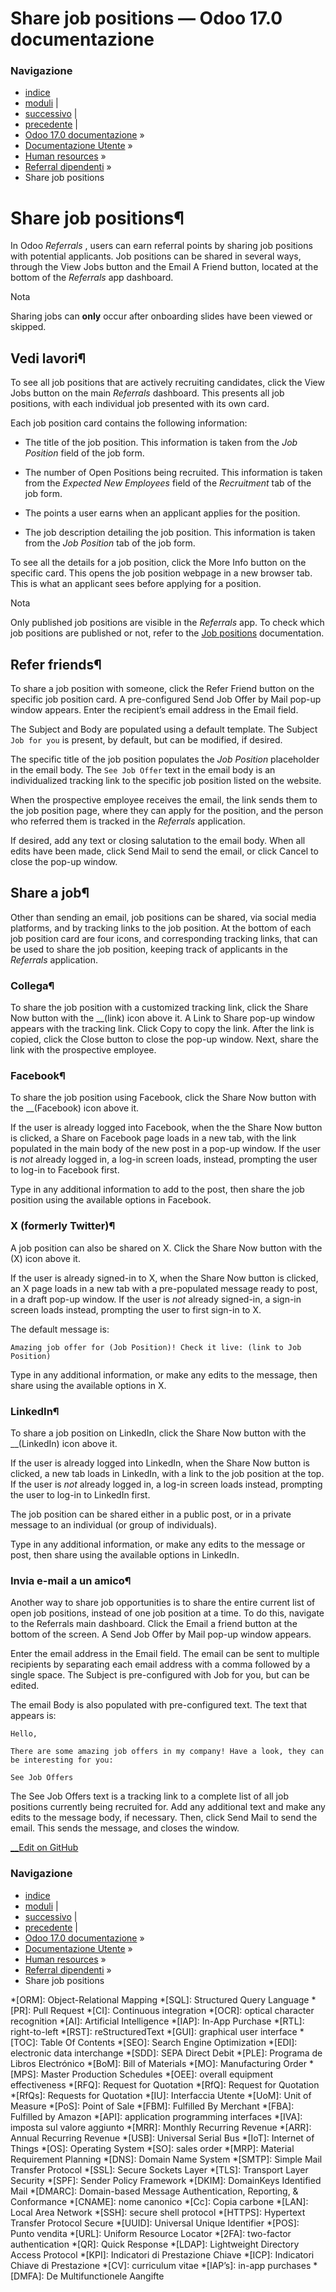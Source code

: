 # Share job positions — Odoo 17.0 documentazione

### Navigazione

  * [indice](../../../genindex.html "Indice generale")
  * [moduli](../../../py-modindex.html "Indice del modulo Python") |
  * [successivo](points.html "Referral points") |
  * [precedente](../referrals.html "Referral dipendenti") |
  * [Odoo 17.0 documentazione](../../../index-2.html) »
  * [Documentazione Utente](../../../applications.html) »
  * [Human resources](../../hr.html) »
  * [Referral dipendenti](../referrals.html) »
  * Share job positions



# Share job positions¶

In Odoo _Referrals_ , users can earn referral points by sharing job positions with potential applicants. Job positions can be shared in several ways, through the View Jobs button and the Email A Friend button, located at the bottom of the _Referrals_ app dashboard.

Nota

Sharing jobs can **only** occur after onboarding slides have been viewed or skipped.

## Vedi lavori¶

To see all job positions that are actively recruiting candidates, click the View Jobs button on the main _Referrals_ dashboard. This presents all job positions, with each individual job presented with its own card.

Each job position card contains the following information:

  * The title of the job position. This information is taken from the _Job Position_ field of the job form.

  * The number of Open Positions being recruited. This information is taken from the _Expected New Employees_ field of the _Recruitment_ tab of the job form.

  * The points a user earns when an applicant applies for the position.

  * The job description detailing the job position. This information is taken from the _Job Position_ tab of the job form.




To see all the details for a job position, click the More Info button on the specific card. This opens the job position webpage in a new browser tab. This is what an applicant sees before applying for a position.

Nota

Only published job positions are visible in the _Referrals_ app. To check which job positions are published or not, refer to the [Job positions](../recruitment/new_job.html) documentation.

## Refer friends¶

To share a job position with someone, click the Refer Friend button on the specific job position card. A pre-configured Send Job Offer by Mail pop-up window appears. Enter the recipient’s email address in the Email field.

The Subject and Body are populated using a default template. The Subject `Job for you` is present, by default, but can be modified, if desired.

The specific title of the job position populates the _Job Position_ placeholder in the email body. The `See Job Offer` text in the email body is an individualized tracking link to the specific job position listed on the website.

When the prospective employee receives the email, the link sends them to the job position page, where they can apply for the position, and the person who referred them is tracked in the _Referrals_ application.

If desired, add any text or closing salutation to the email body. When all edits have been made, click Send Mail to send the email, or click Cancel to close the pop-up window.

## Share a job¶

Other than sending an email, job positions can be shared, via social media platforms, and by tracking links to the job position. At the bottom of each job position card are four icons, and corresponding tracking links, that can be used to share the job position, keeping track of applicants in the _Referrals_ application.

### Collega¶

To share the job position with a customized tracking link, click the Share Now button with the __(link) icon above it. A Link to Share pop-up window appears with the tracking link. Click Copy to copy the link. After the link is copied, click the Close button to close the pop-up window. Next, share the link with the prospective employee.

### Facebook¶

To share the job position using Facebook, click the Share Now button with the __(Facebook) icon above it.

If the user is already logged into Facebook, when the the Share Now button is clicked, a Share on Facebook page loads in a new tab, with the link populated in the main body of the new post in a pop-up window. If the user is _not_ already logged in, a log-in screen loads, instead, prompting the user to log-in to Facebook first.

Type in any additional information to add to the post, then share the job position using the available options in Facebook.

### X (formerly Twitter)¶

A job position can also be shared on X. Click the Share Now button with the (X) icon above it.

If the user is already signed-in to X, when the Share Now button is clicked, an X page loads in a new tab with a pre-populated message ready to post, in a draft pop-up window. If the user is _not_ already signed-in, a sign-in screen loads instead, prompting the user to first sign-in to X.

The default message is:

`Amazing job offer for (Job Position)! Check it live: (link to Job Position)`

Type in any additional information, or make any edits to the message, then share using the available options in X.

### LinkedIn¶

To share a job position on LinkedIn, click the Share Now button with the __(LinkedIn) icon above it.

If the user is already logged into LinkedIn, when the Share Now button is clicked, a new tab loads in LinkedIn, with a link to the job position at the top. If the user is _not_ already logged in, a log-in screen loads instead, prompting the user to log-in to LinkedIn first.

The job position can be shared either in a public post, or in a private message to an individual (or group of individuals).

Type in any additional information, or make any edits to the message or post, then share using the available options in LinkedIn.

### Invia e-mail a un amico¶

Another way to share job opportunities is to share the entire current list of open job positions, instead of one job position at a time. To do this, navigate to the Referrals main dashboard. Click the Email a friend button at the bottom of the screen. A Send Job Offer by Mail pop-up window appears.

Enter the email address in the Email field. The email can be sent to multiple recipients by separating each email address with a comma followed by a single space. The Subject is pre-configured with Job for you, but can be edited.

The email Body is also populated with pre-configured text. The text that appears is:

`Hello,`

`There are some amazing job offers in my company! Have a look, they can be interesting for you:`

`See Job Offers`

The See Job Offers text is a tracking link to a complete list of all job positions currently being recruited for. Add any additional text and make any edits to the message body, if necessary. Then, click Send Mail to send the email. This sends the message, and closes the window.

[ __Edit on GitHub](https://github.com/odoo/documentation/edit/17.0/content/applications/hr/referrals/share_jobs.rst)

### Navigazione

  * [indice](../../../genindex.html "Indice generale")
  * [moduli](../../../py-modindex.html "Indice del modulo Python") |
  * [successivo](points.html "Referral points") |
  * [precedente](../referrals.html "Referral dipendenti") |
  * [Odoo 17.0 documentazione](../../../index-2.html) »
  * [Documentazione Utente](../../../applications.html) »
  * [Human resources](../../hr.html) »
  * [Referral dipendenti](../referrals.html) »
  * Share job positions


  *[ORM]: Object-Relational Mapping
  *[SQL]: Structured Query Language
  *[PR]: Pull Request
  *[CI]: Continuous integration
  *[OCR]: optical character recognition
  *[AI]: Artificial Intelligence
  *[IAP]: In-App Purchase
  *[RTL]: right-to-left
  *[RST]: reStructuredText
  *[GUI]: graphical user interface
  *[TOC]: Table Of Contents
  *[SEO]: Search Engine Optimization
  *[EDI]: electronic data interchange
  *[SDD]: SEPA Direct Debit
  *[PLE]: Programa de Libros Electrónico
  *[BoM]: Bill of Materials
  *[MO]: Manufacturing Order
  *[MPS]: Master Production Schedules
  *[OEE]: overall equipment effectiveness
  *[RFQ]: Request for Quotation
  *[RfQ]: Request for Quotation
  *[RfQs]: Requests for Quotation
  *[IU]: Interfaccia Utente
  *[UoM]: Unit of Measure
  *[PoS]: Point of Sale
  *[FBM]: Fulfilled By Merchant
  *[FBA]: Fulfilled by Amazon
  *[API]: application programming interfaces
  *[IVA]: imposta sul valore aggiunto
  *[MRR]: Monthly Recurring Revenue
  *[ARR]: Annual Recurring Revenue
  *[USB]: Universal Serial Bus
  *[IoT]: Internet of Things
  *[OS]: Operating System
  *[SO]: sales order
  *[MRP]: Material Requirement Planning
  *[DNS]: Domain Name System
  *[SMTP]: Simple Mail Transfer Protocol
  *[SSL]: Secure Sockets Layer
  *[TLS]: Transport Layer Security
  *[SPF]: Sender Policy Framework
  *[DKIM]: DomainKeys Identified Mail
  *[DMARC]: Domain-based Message Authentication, Reporting, & Conformance
  *[CNAME]: nome canonico
  *[Cc]: Copia carbone
  *[LAN]: Local Area Network
  *[SSH]: secure shell protocol
  *[HTTPS]: Hypertext Transfer Protocol Secure
  *[UUID]: Universal Unique Identifier
  *[POS]: Punto vendita
  *[URL]: Uniform Resource Locator
  *[2FA]: two-factor authentication
  *[QR]: Quick Response
  *[LDAP]: Lightweight Directory Access Protocol
  *[KPI]: Indicatori di Prestazione Chiave
  *[ICP]: Indicatori Chiave di Prestazione
  *[CV]: curriculum vitae
  *[IAP’s]: in-app purchases
  *[DMFA]: De Multifunctionele Aangifte